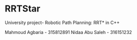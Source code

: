 # RRTStar
University project- Robotic Path Planning: RRT* in C++

Mahmoud Agbaria - 315812891
Nidaa Abu Saleh - 316151232
